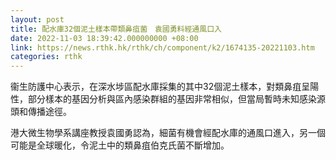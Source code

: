 ```yaml
---
layout: post
title: 配水庫32個泥土樣本帶類鼻疽菌　袁國勇料經通風口入
date: 2022-11-03 18:39:42.000000000 +08:00
link: https://news.rthk.hk/rthk/ch/component/k2/1674135-20221103.htm
categories: rthk
---
```


衞生防護中心表示，在深水埗區配水庫採集的其中32個泥土樣本，對類鼻疽呈陽性，部分樣本的基因分析與區內感染群組的基因非常相似，但當局暫時未知感染源頭和傳播途徑。

港大微生物學系講座教授袁國勇認為，細菌有機會經配水庫的通風口進入，另一個可能是全球暖化，令泥土中的類鼻疽伯克氏菌不斷增加。
